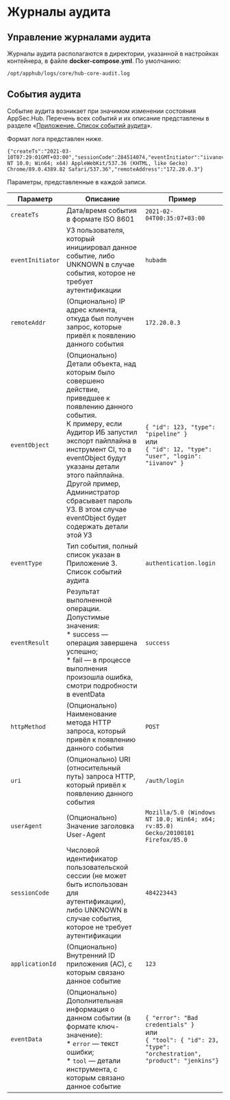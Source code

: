# Журналы аудита

## Управление журналами аудита

Журналы аудита располагаются в директории, указанной в настройках контейнера, в файле **docker-compose.yml**. По умолчанию:

    /opt/apphub/logs/core/hub-core-audit.log

## События аудита

Событие аудита возникает при значимом изменении состояния AppSec.Hub. Перечень всех событий и их описание представлены в разделе «[Приложение. Список событий аудита]()».

Формат лога представлен ниже.

    {"createTs":"2021-03-10T07:29:01GMT+03:00","sessionCode":284514074,"eventInitiator":"iivanov","eventType":"authentication.login","eventResult":"success","eventData":null,"eventObject":null,"httpMethod":"POST","requestUri":"/hub/rest/auth/login","userAgent":"Mozilla/5.0(Windows NT 10.0; Win64; x64) AppleWebKit/537.36 (KHTML, like Gecko) Chrome/89.0.4389.82 Safari/537.36","remoteAddress":"172.20.0.3"}

Параметры, представленные в каждой записи.

Параметр|Описание|Пример
-|-|-
`createTs`|Дата/время события в формате ISO 8601|`2021-02-04T00:35:07+03:00`
`eventInitiator`|УЗ пользователя, который инициировал данное событие, либо UNKNOWN в случае события, которое не требует аутентификации|`hubadm`
`remoteAddr`|(Опционально) IP адрес клиента, откуда был получен запрос, которые привёл к появлению данного события|`172.20.0.3`
`eventObject`|(Опционально) Детали объекта, над которым было совершено действие, приведшее к появлению данного события.<br>К примеру, если Аудитор ИБ запустил экспорт пайплайна в инструмент CI, то в eventObject будут указаны детали этого пайплайна.<br>Другой пример, Администратор сбрасывает пароль УЗ. В этом случае eventObject будет содержать детали этой УЗ|`{ "id": 123, "type": "pipeline" }`<br>или<br>`{ "id": 12, "type": "user", "login": "iivanov" }`
`eventType`|Тип события, полный список указан в Приложение 3. Список событий аудита|`authentication.login`
`eventResult`|Результат выполненной операции.<br>Допустимые значения:<br>* success — операция завершена успешно;<br>* fail — в процессе выполнения произошла ошибка, смотри подробности в eventData|`success`
`httpMethod`|(Опционально) Наименование метода HTTP запроса, который привёл к появлению данного события|`POST`
`uri`|(Опционально) URI (относительный путь) запроса HTTP, который привёл к появлению данного события|`/auth/login`
`userAgent`|(Опционально) Значение заголовка User-Agent|`Mozilla/5.0 (Windows NT 10.0; Win64; x64; rv:85.0) Gecko/20100101 Firefox/85.0`
`sessionCode`|Числовой идентификатор пользовательской сессии (не может быть использован для аутентификации), либо UNKNOWN в случае события, которое не требует аутентификации|`484223443`
`applicationId`|(Опционально) Внутренний ID приложения (АС), с которым связано данное событие|`123`
`eventData`|(Опционально) Дополнительная информация о данном событии (в формате ключ-значение):<br>* `error` — текст ошибки;<br>* `tool` — детали инструмента, с которым связано данное событие|`{ "error": "Bad credentials" }`<br>или<br>`{ "tool": { "id": 23, "type": "orchestration", "product": "jenkins"}`